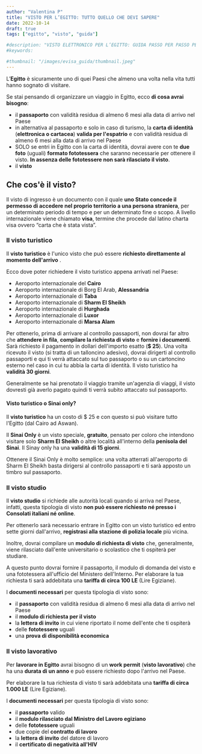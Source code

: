 ```yaml
---
author: "Valentina P"
title: "VISTO PER L’EGITTO: TUTTO QUELLO CHE DEVI SAPERE"
date: 2022-10-14
draft: true
tags: ["egitto", "visto", "guida"]

#description: "VISTO ELETTRONICO PER L’EGITTO: GUIDA PASSO PER PASSO PER OTTENERLO"
#keywords:

#thumbnail: "/images/evisa_guida/thumbnail.jpeg"
---
```


L’**Egitto** è sicuramente uno di quei Paesi che almeno una volta nella vita tutti hanno sognato di visitare.

Se stai pensando di organizzare un viaggio in Egitto, ecco **di cosa avrai bisogno**:

* il **passaporto** con validità residua di almeno 6 mesi alla data di arrivo nel Paese 
* in alternativa al passaporto e solo in caso di turismo, la **carta di identità** (**elettronica o cartacea**) **valida per l'espatrio** e con validità residua di almeno 6 mesi alla data di arrivo nel Paese
* SOLO se entri in Egitto con la carta di identità, dovrai avere con te **due foto** (uguali) **formato fototessera** che saranno necessarie per ottenere il visto. **In assenza delle fototessere non sarà rilasciato il visto**.
* il  **visto**

## Che cos'è il visto?

Il visto di ingresso è un documento con il quale **uno Stato concede il permesso di accedere nel proprio territorio a una persona straniera**, per un determinato periodo di tempo e per un determinato fine o scopo.
A livello internazionale viene chiamato **visa**, termine che procede dal latino charta visa ovvero “carta che è stata vista”.

### Il visto turistico

Il **visto turistico** è l'unico visto che può essere **richiesto direttamente al momento dell'arrivo** . 

Ecco dove poter richiedere il visto turistico appena arrivati nel Paese:

* Aeroporto internazionale del **Cairo**
* Aeroporto internazionale di Borg El Arab, **Alessandria**
*  Aeroporto internazionale di **Taba**
* Aeroporto internazionale di **Sharm El Sheikh**
* Aeroporto internazionale di **Hurghada**
* Aeroporto internazionale di **Luxor**
* Aeroporto internazionale di **Marsa Alam**

Per ottenerlo, prima di arrivare al controllo passaporti, non dovrai far altro che **attendere in fila**, **compilare la richiesta di visto** e **fornire i documenti**.
Sarà richiesto il pagamento in dollari dell'importo esatto (**$ 25**).
Una volta ricevuto il visto (si tratta di un talloncino adesivo), dovrai dirigerti al controllo passaporti e qui  ti verrà attaccato sul tuo passaporto o su un cartoncino esterno nel caso in cui tu abbia la carta di identità. 
Il visto turistico ha **validità 30 giorni**.

Generalmente se hai prenotato il viaggio tramite un'agenzia di viaggi, il visto dovresti già averlo pagato quindi ti verrà subito attaccato sul passaporto. 

#### Visto turistico o Sinai only?

Il **visto turistico** ha un costo di $ 25 e con questo si può visitare tutto l'Egitto (dal Cairo ad Aswan).

Il **Sinai Only** è un visto speciale, **gratuito**, pensato per coloro che intendono visitare solo **Sharm El Sheikh** o altre località all'interno della **penisola del Sinai**.
Il Sinay only ha una **validità di 15 giorni**.

Ottenere il Sinai Only è molto semplice: una volta atterrati all'aeroporto di Sharm El Sheikh basta dirigersi al controllo passaporti e ti sarà apposto un timbro sul passaporto. 

### Il visto studio

Il **visto studio** si richiede alle autorità locali quando si arriva nel Paese, infatti, questa tipologia di visto **non può essere richiesto né presso i Consolati italiani né online**.

Per ottenerlo sarà necessario entrare in Egitto con un visto turistico ed entro sette giorni dall'arrivo, **registrasi alla stazione di polizia locale** più vicina.

Inoltre, dovrai compilare un **modulo di richiesta di visto** che, generalmente, viene rilasciato dall'ente universitario o scolastico che ti ospiterà per studiare.

A questo punto dovrai fornire il passaporto, il modulo di domanda del visto e una fototessera all'ufficio del Ministero dell'Interno. 
Per elaborare la tua richiesta ti sarà addebitata una **tariffa di circa 100 LE** (Lire Egiziane).

I **documenti necessari** per questa tipologia di visto sono:

* il **passaporto** con validità residua di almeno 6 mesi alla data di arrivo nel Paese
* il **modulo di richiesta per il visto**
* la **lettera di invito** in cui viene riportato il nome dell'ente che ti ospiterà
* delle **fototessere** uguali
* una **prova di disponibilità economica**

### Il visto lavorativo

Per **lavorare in Egitto** avrai bisogno di un **work permit** (**visto lavorativo**) che ha una **durata di un anno** e può essere richiesto dopo l'arrivo nel Paese.

Per elaborare la tua richiesta di visto ti sarà addebitata una **tariffa di circa 1.000 LE** (Lire Egiziane).

I **documenti necessari** per questa tipologia di visto sono:

* il **passaporto** valido
* il **modulo rilasciato dal Ministro del Lavoro egiziano**
* delle **fototessere** uguali
* due copie del **contratto di lavoro**
* la **lettera di invito** del datore di lavoro
* il **certificato di negatività all'HIV**

